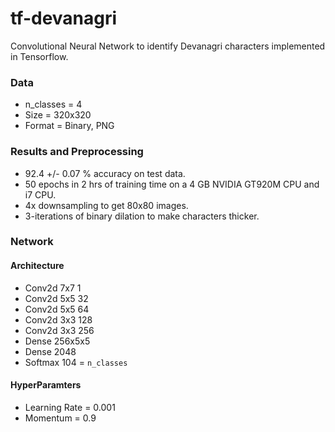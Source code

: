 # tf-devanagri
Convolutional Neural Network to identify Devanagri characters implemented in Tensorflow.

### Data

* n_classes = 4
* Size = 320x320
* Format = Binary, PNG


### Results and Preprocessing

* 92.4 +/- 0.07 % accuracy on test data.
* 50 epochs in 2 hrs of training time on a 4 GB NVIDIA GT920M CPU and i7 CPU.
* 4x downsampling to get 80x80 images.
* 3-iterations of binary dilation to make characters thicker.

### Network

#### Architecture 

* Conv2d 7x7 1
* Conv2d 5x5 32
* Conv2d 5x5 64
* Conv2d 3x3 128
* Conv2d 3x3 256
* Dense  256x5x5
* Dense  2048
* Softmax 104 = `n_classes`

#### HyperParamters

* Learning Rate = 0.001
* Momentum = 0.9
